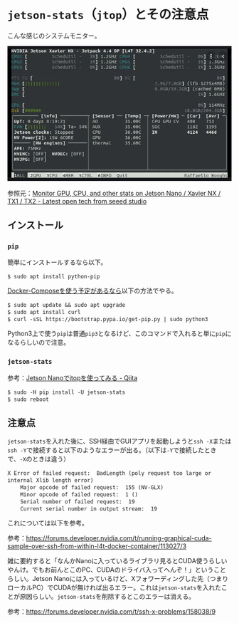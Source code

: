 # `jetson-stats`（`jtop`）とその注意点

こんな感じのシステムモニター。

![image-20210805003410832](image/jetson-stats/image-20210805003410832.png)

参照元：[Monitor GPU, CPU, and other stats on Jetson Nano / Xavier NX / TX1 / TX2 - Latest open tech from seeed studio](https://www.seeedstudio.com/blog/2020/07/09/monitor-gpu-cpu-and-other-stats-on-jetson-nano-xavier-nx-tx1-tx2/)

## インストール

### `pip`

簡単にインストールするなら以下。

~~~shell
$ sudo apt install python-pip
~~~

[Docker-Composeを使う予定があるなら](../docker/docker_compose.html)以下の方法でやる。

~~~shell
$ sudo apt update && sudo apt upgrade
$ sudo apt install curl
$ curl -sSL https://bootstrap.pypa.io/get-pip.py | sudo python3
~~~

Python3上で使う`pip`は普通`pip3`となるけど、このコマンドで入れると単に`pip`になるらしいので注意。

### `jetson-stats`

参考：[Jetson Nanoでjtopを使ってみる - Qiita](https://qiita.com/zrock/items/ab9a4b3042b0d6d9c41e)

~~~shell
$ sudo -H pip install -U jetson-stats
$ sudo reboot
~~~

## 注意点

`jetson-stats`を入れた後に、SSH経由でGUIアプリを起動しようと`ssh -X`または`ssh -Y`で接続すると以下のようなエラーが出る。（以下は`-Y`で接続したときで、`-X`のときは違う）

~~~
X Error of failed request:  BadLength (poly request too large or internal Xlib length error)
    Major opcode of failed request:  155 (NV-GLX)
    Minor opcode of failed request:  1 ()
    Serial number of failed request:  19
    Current serial number in output stream:  19
~~~

これについては以下を参考。

参考：https://forums.developer.nvidia.com/t/running-graphical-cuda-sample-over-ssh-from-within-l4t-docker-container/113027/3

雑に要約すると「なんかNanoに入っているライブラリ見るとCUDA使うらしいやんけ。でもお前んとこのPC、CUDAのドライバ入ってへんぞ！」ということらしい。Jetson Nanoには入っているけど、Xフォワーディングした先（つまりローカルPC）でCUDAが無ければ出るエラー。これは`jetson-stats`を入れたことが原因らしい。`jetson-stats`を削除するとこのエラーは消える。

参考：https://forums.developer.nvidia.com/t/ssh-x-problems/158038/9
